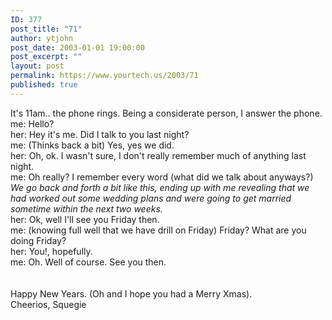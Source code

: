 ```yaml
---
ID: 377
post_title: "71"
author: ytjohn
post_date: 2003-01-01 19:00:00
post_excerpt: ""
layout: post
permalink: https://www.yourtech.us/2003/71
published: true
---
```

It's 11am.. the phone rings.  Being a considerate person, I answer the phone.
me: Hello?<br />
her: Hey it's me.  Did I talk to you last night?<br />
me: (Thinks back a bit) Yes, yes we did.<br />
her: Oh, ok.  I wasn't sure, I don't really remember much of anything last night.<br />
me: Oh really?  I remember every word (what did we talk about anyways?)<br />
<i>We go back and forth a bit like this, ending up with me revealing that we had worked out some wedding plans and were going to get married sometime within the next two weeks.</i><br />
her: Ok, well I'll see you Friday then.<br />
me: (knowing full well that we have drill on Friday) Friday?  What are you doing Friday?<br />
her: You!, hopefully.<br />
me: Oh. Well of course.  See you then.<br />
<br /><br />
Happy New Years.  (Oh and I hope you had a Merry Xmas).<br />
Cheerios,
Squegie
